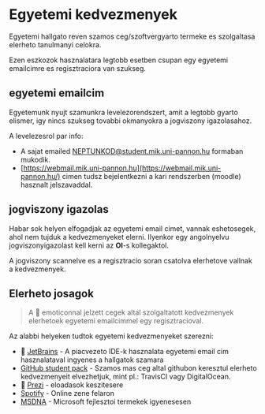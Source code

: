 # Egyetemi kedvezmenyek

Egyetemi hallgato reven szamos ceg/szoftvergyarto termeke es szolgaltasa elerheto tanulmanyi celokra. 

Ezen eszkozok hasznalatara legtobb esetben csupan egy egyetemi emailcimre es regisztraciora van szukseg.

## egyetemi emailcim

Egyetemunk nyujt szamunkra levelezorendszert, amit a legtobb gyarto elismer, igy nincs szukseg tovabbi okmanyokra a jogviszony igazolasahoz. 

A levelezesrol par info:

-  A sajat emailed NEPTUNKOD@student.mik.uni-pannon.hu formaban mukodik.
- [https://webmail.mik.uni-pannon.hu](https://webmail.mik.uni-pannon.hu/) cimen tudsz bejelentkezni a kari rendszerben (moodle) hasznalt jelszavaddal.

## jogviszony igazolas

Habar sok helyen elfogadjak az egyetemi email cimet, vannak eshetosegek, ahol nem tujduk a kedvezmenyeket elerni. Ilyenkor egy angolnyelvu jogviszonyigazolast kell kerni az **OI**-s kollegaktol. 

A jogviszony scannelve es a regisztracio soran csatolva elerhetove vallnak a kedvezmenyek.



## Elerheto josagok

> A :email: emoticonnal jelzett cegek altal szolgaltatott kedvezmenyek elerhetoek egyetemi emailcimmel egy regisztracioval.

 Az alabbi helyeken tudtok egyetemi kedvezmenyeket szerezni:

- :email: [JetBrains](https://www.jetbrains.com/student/) - A piacvezeto IDE-k hasznalata egyetemi email cim hasznalataval ingyenes a hallgatok szamara  
- [GitHub student pack](https://education.github.com) - Szamos mas ceg altal githubon keresztul elerheto kedvezmenyeit elvezhetjuk, mint pl.: TravisCI vagy DigitalOcean.
- :email: [Prezi](https://prezi.com/pricing/) - eloadasok keszitesere 
- [Spotify](https://www.spotify.com/hu/student/) - Online zene felaron
- [MSDNA](https://e5.onthehub.com/WebStore/ProductsByMajorVersionList.aspx?ws=a19810d2-bb0c-e111-a703-f04da23e67f6&vsro=8) - Microsoft fejlesztoi termekek igyenesesen
